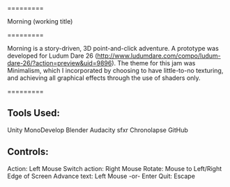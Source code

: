=========

Morning (working title)

=========

Morning is a story-driven, 3D point-and-click adventure. A prototype was developed for Ludum Dare 26
(http://www.ludumdare.com/compo/ludum-dare-26/?action=preview&uid=9896). The theme for this jam was 
Minimalism, which I incorporated by choosing to have little-to-no texturing, and achieving all
graphical effects through the use of shaders only.

========= 

Tools Used: 
----------- 
Unity 
MonoDevelop 
Blender 
Audacity 
sfxr 
Chronolapse 
GitHub 

Controls: 
--------- 
Action: Left Mouse 
Switch action: Right Mouse 
Rotate: Mouse to Left/Right Edge of Screen 
Advance text: Left Mouse -or- Enter 
Quit: Escape 
